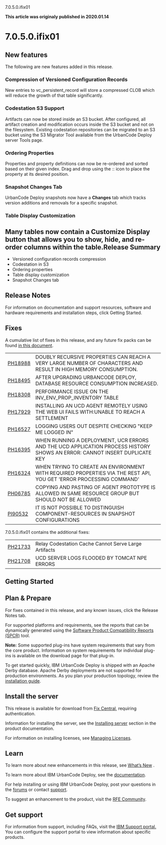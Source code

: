 





7.0.5.0.ifix01

**This article was originaly published in 2020.01.14**


7.0.5.0.ifix01
==============




New features
------------


The following are new features added in this release.
### Compression of Versioned Configuration Records


New entries to vc\_persistent\_record will store a compressed CLOB which will reduce the growth of that table significantly.
### Codestation S3 Support


Artifacts can now be stored inside an S3 bucket. After configured, all artifact creation and modification occurs inside the S3 bucket and not on the filesystem. Existing codestation repositories can be migrated to an S3 bucket using the S3 Migrator Tool available from the UrbanCode Deploy server Tools page.
### Ordering Properties


Properties and property definitions can now be re-ordered and sorted based on their given index. Drag and drop using the :: icon to place the property at its desired position.
### Snapshot Changes Tab


UrbanCode Deploy snapshots now have a **Changes** tab which tracks version additions and removals for a specific snapshot.
### Table Display Customization


Many tables now contain a **Customize Display** button that allows you to show, hide, and re-order columns within the table.Release Summary
---------------

  
* Versioned configuration records compression
* Codestation in S3
* Ordering properties
* Table display customization
* Snapshot Changes tab

Release Notes
-------------

  
For information on documentation and support resources, software and hardware requirements and installation steps, click Getting Started.


Fixes
-----


A cumulative list of fixes in this release, and any future fix packs can be found [in this document](https://www.urbancode.com/whats-new/fixlist/).


|  |  |
| --- | --- |
| [PH18988](http://www.ibm.com/support/docview.wss?uid=swg1PH18988) | DOUBLY RECURSIVE PROPERTIES CAN REACH A VERY LARGE NUMBER OF CHARACTERS AND RESULT IN HIGH MEMORY CONSUMPTION. |
| [PH18495](http://www.ibm.com/support/docview.wss?uid=swg1PH18495) | AFTER UPGRADING URBANCODE DEPLOY, DATABASE RESOURCE CONSUMPTION INCREASED. |
| [PH18308](http://www.ibm.com/support/docview.wss?uid=swg1PH18308) | PERFORMANCE ISSUE ON THE INV\_ENV\_PROP\_INVENTORY TABLE |
| [PH17929](http://www.ibm.com/support/docview.wss?uid=swg1PH17929) | INSTALLING AN UCD AGENT REMOTELY USING THE WEB UI FAILS WITH:UNABLE TO REACH A SETTLEMENT |
| [PH16527](http://www.ibm.com/support/docview.wss?uid=swg1PH16527) | LOGGING USERS OUT DESPITE CHECKING "KEEP ME LOGGED IN" |
| [PH16395](http://www.ibm.com/support/docview.wss?uid=swg1PH16395) | WHEN RUNNING A DEPLOYMENT, UCR ERRORS AND THE UCD APPLICATION PROCESS HISTORY SHOWS AN ERROR: CANNOT INSERT DUPLICATE KEY |
| [PH16324](http://www.ibm.com/support/docview.wss?uid=swg1PH16324) | WHEN TRYING TO CREATE AN ENVIRONMENT WITH REQUIRED PROPERTIES VIA THE REST API, YOU GET 'ERROR PROCESSING COMMAND' |
| [PH06785](http://www.ibm.com/support/docview.wss?uid=swg1PH06785) | COPYING AND PASTING OF AGENT PROTOTYPE IS ALLOWED IN SAME RESOURCE GROUP BUT SHOULD NOT BE ALLOWED |
| [PI90532](http://www.ibm.com/support/docview.wss?uid=swg1PI90532) | IT IS NOT POSSIBLE TO DISTINGUISH COMPONENT-RESOURCES IN SNAPSHOT CONFIGURATIONS |



7.0.5.0.ifix01 contains the additional fixes:


|  |  |
| --- | --- |
| [PH21733](http://www.ibm.com/support/docview.wss?uid=swg1PH21733) | Relay Codestation Cache Cannot Serve Large Artifacts |
| [PH21708](http://www.ibm.com/support/docview.wss?uid=swg1PH21708) | UCD SERVER LOGS FLOODED BY TOMCAT NPE ERRORS |

Getting Started
---------------

  
Plan & Prepare
--------------


For fixes contained in this release, and any known issues, click the Release Notes tab.

For supported platforms and requirements, see the reports that can be dynamically generated using the [Software Product Compatibility Reports (SPCR)](https://www.ibm.com/software/reports/compatibility/clarity/index.html) tool.

**Note:** Some supported plug-ins have system requirements that vary from the core product. Information on system requirements for individual plug-ins is available on the download page for that plug-in.

To get started quickly, IBM UrbanCode Deploy is shipped with an Apache Derby database. Apache Derby deployments are not supported for production environments. As you plan your production topology, review the [installation guide](http://www.ibm.com/support/knowledgecenter/SS4GSP_7.0.5/com.ibm.udeploy.install.doc/topics/install_ch.html).



Install the server
------------------


This release is available for download from [Fix Central](https://www-945.ibm.com/support/fixcentral/swg/downloadFixes?parent=ibm%7ERational&product=ibm/Rational/IBM+UrbanCode+Deploy&release=7.0.5.0&platform=All&function=fixId&fixids=7.0.5.0.ifix01-IBM-UrbanCode-Deploy&includeRequisites=1&includeSupersedes=0&downloadMethod=http), requiring authentication.

Information for installing the server, see the [Installing server](http://www-01.ibm.com/support/knowledgecenter/SS4GSP_7.0.5/com.ibm.udeploy.install.doc/topics/install_ch.html) section in the product documentation.

For information on installing licenses, see [Managing Licenses](https://www.ibm.com/support/knowledgecenter/SS4GSP_7.0.5/com.ibm.udeploy.doc/topics/licenseManage.html).




Learn
-----


To learn more about new enhancements in this release, see [What’s New](../) .

To learn more about IBM UrbanCode Deploy, see the [documentation](http://www-01.ibm.com/support/knowledgecenter/SS4GSP_7.0.5/com.ibm.udeploy.doc/ucd_version_welcome.html).

For help installing or using IBM UrbanCode Deploy, post your questions in the [forums](https://developer.ibm.com/answers?community=urbancode) or contact [support](http://www-947.ibm.com/support/entry/portal/support?brandind=Rational).

To suggest an enhancement to the product, visit the [RFE Community](http://www.ibm.com/developerworks/rfe/execute?use_case=submitRfe).




Get support
-----------


For information from support, including FAQs, visit the [IBM Support portal.](https://www.ibm.com/support/home) You can configure the support portal to view information about specific products.







